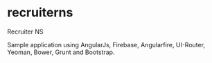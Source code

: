 recruiterns
===========

Recruiter NS

Sample application using AngularJs, Firebase, Angularfire, UI-Router, Yeoman, Bower, Grunt and Bootstrap.
